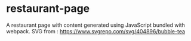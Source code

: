 # restaurant-page
A restaurant page with content generated using JavaScript bundled with webpack.
SVG from : https://www.svgrepo.com/svg/404896/bubble-tea
